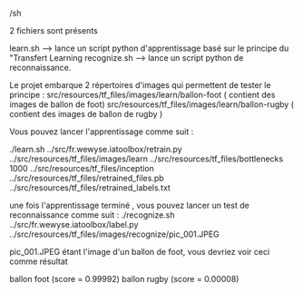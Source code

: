 /sh

2 fichiers sont présents

learn.sh --> lance un script python d'apprentissage basé sur le principe du "Transfert Learning
recognize.sh --> lance un script python de reconnaissance.

Le projet embarque 2 répertoires d'images qui permettent de tester le principe :
src/resources/tf_files/images/learn/ballon-foot ( contient des images de ballon de foot) 
src/resources/tf_files/images/learn/ballon-rugby ( contient des images de ballon de rugby )

Vous pouvez lancer l'apprentissage comme suit :

./learn.sh ../src/fr.wewyse.iatoolbox/retrain.py ../src/resources/tf_files/images/learn ../src/resources/tf_files/bottlenecks 1000 ../src/resources/tf_files/inception ../src/resources/tf_files/retrained_files.pb ../src/resources/tf_files/retrained_labels.txt

une fois l'apprentissage terminé , vous pouvez lancer un test de reconnaissance comme suit : ./recognize.sh ../src/fr.wewyse.iatoolbox/label.py ../src/resources/tf_files/images/recognize/pic_001.JPEG

pic_001.JPEG étant l'image d'un ballon de foot, vous devriez voir ceci comme résultat

ballon foot (score = 0.99992) 
ballon rugby (score = 0.00008)
